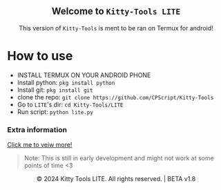 <div align=center>

##  Welcome to `Kitty-Tools LITE`

This version of `Kitty-Tools` is ment to be ran on Termux for android!

<div align="left">

# How to use

* INSTALL TERMUX ON YOUR ANDROID PHONE
* Install python: `pkg install python`
* Install git: `pkg install git`
* clone the repo: `git clone https://github.com/CPScript/Kitty-Tools`
* Go to `LITE`'s dir: `cd Kitty-Tools/LITE`
* Run script: `python lite.py`

### Extra information
[Click me to veiw more!](https://github.com/CPScript/Kitty-Tools/more/moreinfo.md)

> Note: This is still in early development and might not work at some points of time <3

<p align="center">
  &copy; 2024 Kitty Tools LITE. All rights reserved.
  | BETA v1.8
</p>

